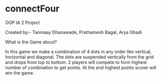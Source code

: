 # connectFour
OOP IA 2 Project

Created by:-
 Tanmaay Dhanawade, Prathamesh Bagal, Arya Ghadi
 
 What is the Game about?
 
 In this game we make a combination of 4 dots in any order like vertical, horizontal and diagonal. The dots are suspended vertically from the grid and drops from top to bottom. 2 players will compete to form highest number of combination to get points. At the end highest points scorer will win the game.
  
  
  
  
  
  
  
  
  
  
  
  
  
  
  
